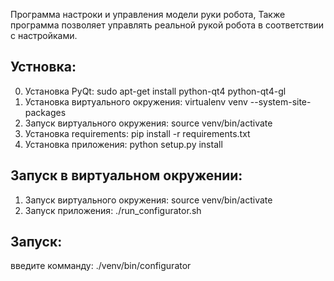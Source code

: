 Программа настроки и управления модели руки робота,
Также программа позволяет управлять реальной рукой робота в соответствии с настройками.

Устновка:
---------
0. Установка PyQt: sudo apt-get install python-qt4 python-qt4-gl
1. Установка виртуального окружения: virtualenv venv --system-site-packages
2. Запуск виртуального окружения: source venv/bin/activate
2. Установка requirements: pip install -r requirements.txt
3. Установка приложения: python setup.py install

Запуск в виртуальном окружении:
-------------------------------
1. Запуск виртуального окружения: source venv/bin/activate
2. Запуск приложения: ./run_configurator.sh

Запуск:
-------
введите комманду: ./venv/bin/configurator